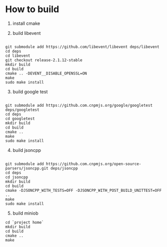 # How to build
1. install cmake



2. build libevent

```

git submodule add https://github.com/libevent/libevent deps/libevent
cd deps
cd libevent
git checkout release-2.1.12-stable
mkdir build
cd build
cmake .. -DEVENT__DISABLE_OPENSSL=ON
make
sudo make install
```

3. build google test
```

git submodule add https://github.com.cnpmjs.org/google/googletest deps/googletest
cd deps
cd googletest
mkdir build
cd build
cmake ..
make
sudo make install
```

4. build jsoncpp
```shell

git submodule add https://github.com.cnpmjs.org/open-source-parsers/jsoncpp.git deps/jsoncpp
cd deps
cd jsoncpp
mkdir build
cd build
cmake -DJSONCPP_WITH_TESTS=OFF -DJSONCPP_WITH_POST_BUILD_UNITTEST=OFF ..
make
sudo make install
```

5. build miniob

```shell
cd `project home`
mkdir build
cd build
cmake ..
make
```
